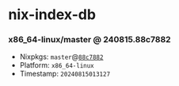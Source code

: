 # nix-index-db
### x86_64-linux/master @ 240815.88c7882
- Nixpkgs: `master`@[`88c7882`](https://github.com/NixOS/nixpkgs/commit/88c78823368ff947a8758933ca93b147a822d223)
- Platform: `x86_64-linux`
- Timestamp: `20240815013127`
